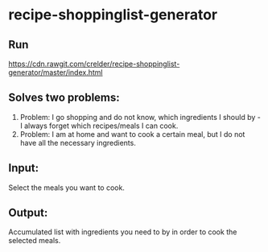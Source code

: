 # recipe-shoppinglist-generator

## Run

<https://cdn.rawgit.com/crelder/recipe-shoppinglist-generator/master/index.html>

## Solves two problems:
1. Problem: I go shopping and do not know, which ingredients I should by - I always forget which recipes/meals I can cook.
2. Problem: I am at home and want to cook a certain meal, but I do not have all the necessary ingredients.

## Input:
Select the meals you want to cook.

## Output:
Accumulated list with ingredients you need to by in order to cook the selected meals.


